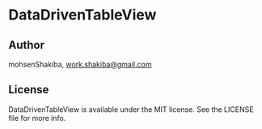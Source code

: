 # DataDrivenTableView


## Author

mohsenShakiba, work.shakiba@gmail.com

## License

DataDrivenTableView is available under the MIT license. See the LICENSE file for more info.
